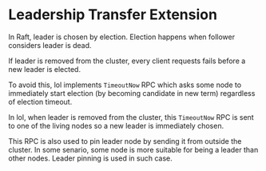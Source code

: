 # Leadership Transfer Extension

In Raft, leader is chosen by election.
Election happens when follower considers leader is dead.

If leader is removed from the cluster, every client requests
fails before a new leader is elected.

To avoid this, lol implements `TimeoutNow` RPC which asks some node to
immediately start election (by becoming candidate in new term) regardless of election timeout.

In lol, when leader is removed from the cluster, this `TimeoutNow` RPC is sent to 
one of the living nodes so a new leader is immediately chosen.

This RPC is also used to pin leader node by sending it from outside the cluster.
In some senario, some node is more suitable for being a leader than other nodes.
Leader pinning is used in such case.